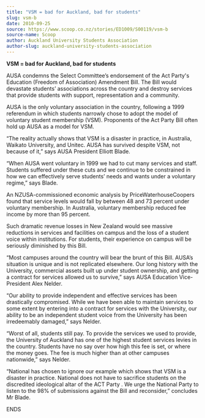 ```yaml
---
title: "VSM = bad for Auckland, bad for students"
slug: vsm-b
date: 2010-09-25
source: https://www.scoop.co.nz/stories/ED1009/S00119/vsm-b
source-name: Scoop
author: Auckland University Students Association
author-slug: auckland-university-students-association
---
```


<p><strong>VSM = bad for Auckland, bad for
students</strong></p>

<p>AUSA condemns the Select Committee’s
endorsement of the Act Party's Education (Freedom of
Association) Amendment Bill. The Bill would devastate
students’ associations across the country and destroy
services that provide students with support, representation
and a community.</p>

<p>AUSA is the only voluntary association in
the country, following a 1999 referendum in which students
narrowly chose to adopt the model of voluntary student
membership (VSM). Proponents of the Act Party Bill often
hold up AUSA as a model for VSM.</p>

<p>“The reality actually
shows that VSM is a disaster in practice, in Australia,
Waikato University, and Unitec. AUSA has survived despite
VSM, not because of it,” says AUSA President Elliott
Blade.</p>

<p>“When AUSA went voluntary in 1999 we had to cut
many services and staff. Students suffered under these cuts
and we continue to be constrained in how we can effectively
serve students’ needs and wants under a voluntary
regime,” says Blade.</p>

<p>An NZUSA-commissioned economic
analysis by PriceWaterhouseCoopers found that  service
levels would fall by between 48 and 73 percent under
voluntary membership. In Australia, voluntary membership
reduced fee income by more than 95 percent.<p>

<p>Such dramatic
revenue losses in New Zealand would see massive reductions
in services and facilities on campus and the loss of a
student voice within institutions. For students, their
experience on campus will be seriously diminished by this
Bill.<p>
<p>“Most campuses around the country will bear the
brunt of this Bill. AUSA’s situation is unique and is not
replicated elsewhere. Our long history with the University,
commercial assets built up under student ownership, and
getting a contract for services allowed us to survive,”
says AUSA Education Vice-President Alex Nelder.</p>

<p>“Our
ability to provide independent and effective services has
been drastically compromised. While we have been able to
maintain services to some extent by entering into a contract
for services with the University, our ability to be an
independent student voice from the University has been
irredeemably damaged,” says Nelder.</p>

<p>“Worst of all,
students still pay. To provide the services we used to
provide, the University of Auckland has one of the highest
student services levies in the country. Students have no say
over how high this fee is set, or where the money goes. The
fee is much higher than at other campuses nationwide,”
says Nelder.</p>

<p>“National has chosen to ignore our example
which shows that VSM is a disaster in practice. National
does not have to sacrifice students on the discredited
ideological altar of the ACT Party . We urge the National
Party to listen to the 98% of submissions against the Bill
and reconsider,” concludes Mr
Blade.</p>

<p>ENDS</p>

<p></p>




<!--


